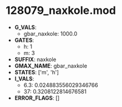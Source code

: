 # 128079_naxkole.mod

- **G_VALS**:
  - gbar_naxkole: 1000.0
- **GATES**:
  - h: 1
  - m: 3
- **SUFFIX**: naxkole
- **GMAX_NAME**: gbar_naxkole
- **STATES**: ['m', 'h']
- **I_VALS**:
  - 6.3: 0.024883556029346766
  - 37: 0.3208122814676581
- **ERROR_FLAGS**: []
